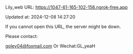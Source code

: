 Lily_web URL: https://1047-61-165-102-156.ngrok-free.app

Updated at: 2024-12-08 14:27:20

If you cannot open this URL, the server might be down.

Please contact: 

goley04@foxmail.com Or Wechat:GL_yeaH